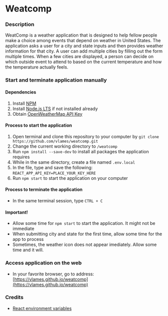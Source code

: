 # Weatcomp

### Description
WeatComp is a weather application that is designed to help fellow people make a choice among events that depend on weather in United States. The application asks a user for a city and state inputs and then provides weather information for that city. A user can add multiple cities by filling out the form multiple times. When a few cities are displayed, a person can decide on which outside event to attend to based on the current temperature and how the temperature actually feels.

### Start and terminate application manually
#### Dependencies
1. Install [NPM](https://www.npmjs.com/get-npm)
2. Install [Node.js LTS](https://nodejs.org/en/) if not installed already
3. Obtain [OpenWeatherMap API Key](https://home.openweathermap.org/users/sign_up)
#### Process to start the application
1. Open terminal and clone this repository to your computer by ```git clone https://github.com/vlames/weatcomp.git```
2. Change the current working directory to ```/weatcomp```
3. Run ```npm install --save-dev``` to install all packages the application requires
4. While in the same directory, create a file named ```.env.local```
5. In the file, type and save the following: ```REACT_APP_API_KEY=PLACE_YOUR_KEY_HERE```
6. Run ```npm start``` to start the application on your computer
#### Process to terminate the application
* In the same terminal session, type ```CTRL + C```
#### Important!
* Allow some time for ```npm start``` to start the application. It might not be immediate
* When submitting city and state for the first time, allow some time for the app to process
* Sometimes, the weather icon does not appear imediately. Allow some time and it will.

### Access application on the web
* In your favorite browser, go to address: [https://vlames.github.io/weatcomp](https://vlames.github.io/weatcomp)

### Credits
* [React environment variables](https://medium.com/@tacomanator/environments-with-create-react-app-7b645312c09d)